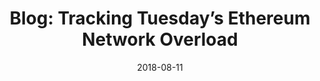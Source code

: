 ---
title: "Blog: Tracking Tuesday’s Ethereum Network Overload"
date: 2018-08-11
tags: [blockchain, writing, finance]
excerpt: "Blockchian, finance, cryptocurrency"
link: https://medium.com/amberdata/tracking-tuesdays-ethereum-network-overload-2d87c4ac1f93
---